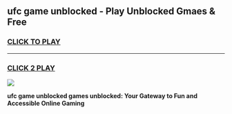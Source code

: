 
## ufc game unblocked - Play Unblocked Gmaes & Free
<h3>
<a href="https://news.freeplayer.one?title=ufc_game_unblocked&ref=23F">CLICK TO PLAY</a></h3>
<hr>

<h3>
<a href="https://news.freeplayer.one?title=ufc_game_unblocked&ref=23F">CLICK 2 PLAY</a>
  
</h3>

<a href="https://news.freeplayer.one?title=ufc_game_unblocked&ref=23F/"><img src="https://clearcache.store/games.png"></a>


**ufc game unblocked games unblocked: Your Gateway to Fun and Accessible Online Gaming**
